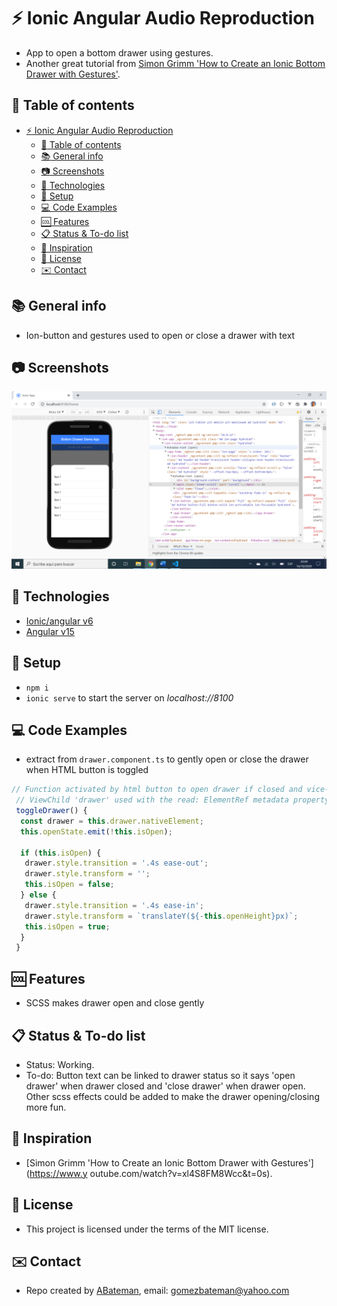 # :zap: Ionic Angular Audio Reproduction

* App to open a bottom drawer using gestures.
* Another great tutorial from [Simon Grimm 'How to Create an Ionic Bottom Drawer with Gestures'](https://www.youtube.com/watch?v=xl4S8FM8Wcc&t=0s).

## :page_facing_up: Table of contents

* [:zap: Ionic Angular Audio Reproduction](#zap-ionic-angular-audio-reproduction)
	* [:page_facing_up: Table of contents](#page_facing_up-table-of-contents)
	* [:books: General info](#books-general-info)
	* [:camera: Screenshots](#camera-screenshots)
	* [:signal_strength: Technologies](#signal_strength-technologies)
	* [:floppy_disk: Setup](#floppy_disk-setup)
	* [:computer: Code Examples](#computer-code-examples)
	* [:cool: Features](#cool-features)
	* [:clipboard: Status & To-do list](#clipboard-status--to-do-list)
	* [:clap: Inspiration](#clap-inspiration)
	* [:file_folder: License](#file_folder-license)
	* [:envelope: Contact](#envelope-contact)

## :books: General info

* Ion-button and gestures used to open or close a drawer with text

## :camera: Screenshots

![screenshot](./img/drawer.png)

## :signal_strength: Technologies

* [Ionic/angular v6](https://ionicframework.com/)
* [Angular v15](https://angular.io/)

## :floppy_disk: Setup

* `npm i`
* `ionic serve` to start the server on _localhost://8100_

## :computer: Code Examples

* extract from `drawer.component.ts` to gently open or close the drawer when HTML button is toggled

```typescript
// Function activated by html button to open drawer if closed and vice-versa
 // ViewChild 'drawer' used with the read: ElementRef metadata property above
 toggleDrawer() {
  const drawer = this.drawer.nativeElement;
  this.openState.emit(!this.isOpen);

  if (this.isOpen) {
   drawer.style.transition = '.4s ease-out';
   drawer.style.transform = '';
   this.isOpen = false;
  } else {
   drawer.style.transition = '.4s ease-in';
   drawer.style.transform = `translateY(${-this.openHeight}px)`;
   this.isOpen = true;
  }
 }
```

## :cool: Features

* SCSS makes drawer open and close gently

## :clipboard: Status & To-do list

* Status: Working.
* To-do: Button text can be linked to drawer status so it says 'open drawer' when drawer closed and 'close drawer' when drawer open. Other scss effects could be added to make the drawer opening/closing more fun.

## :clap: Inspiration

* [Simon Grimm 'How to Create an Ionic Bottom Drawer with Gestures'](https://www.y  outube.com/watch?v=xl4S8FM8Wcc&t=0s).

## :file_folder: License

* This project is licensed under the terms of the MIT license.

## :envelope: Contact

* Repo created by [ABateman](https://github.com/AndrewJBateman), email: gomezbateman@yahoo.com
